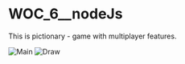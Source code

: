 # WOC_6__nodeJs
This is pictionary - game with multiplayer features.

![Main](https://github.com/Jenil2514/WOC_6__Pictionary_Game/assets/110363716/93f0494f-d762-423c-8acf-60d9fbf72c12)
![Draw](https://github.com/Jenil2514/WOC_6__Pictionary_Game/assets/110363716/0652e9e4-6ccf-41f9-8c51-cce634c0544b)
